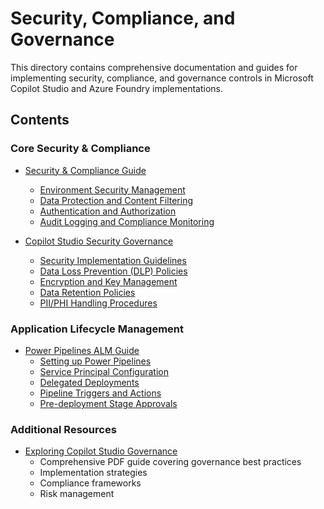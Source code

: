 # Security, Compliance, and Governance

This directory contains comprehensive documentation and guides for implementing security, compliance, and governance controls in Microsoft Copilot Studio and Azure Foundry implementations.

## Contents

### Core Security & Compliance
- [Security & Compliance Guide](./security-compliance-guide.md)
  - [Environment Security Management](./security-compliance-guide.md#environment-security-management)
  - [Data Protection and Content Filtering](./security-compliance-guide.md#data-protection-and-content-filtering)
  - [Authentication and Authorization](./security-compliance-guide.md#authentication-and-authorization)
  - [Audit Logging and Compliance Monitoring](./security-compliance-guide.md#audit-logging-and-compliance-monitoring)

- [Copilot Studio Security Governance](./copilot-studio-security-governance.md)
  - [Security Implementation Guidelines](./copilot-studio-security-governance.md#implementation-best-practices)
  - [Data Loss Prevention (DLP) Policies](./copilot-studio-security-governance.md#data-loss-prevention-dlp-policies)
  - [Encryption and Key Management](./copilot-studio-security-governance.md#encryption)
  - [Data Retention Policies](./copilot-studio-security-governance.md#data-retention-policies)
  - [PII/PHI Handling Procedures](./copilot-studio-security-governance.md#piiphi-handling-procedures)

### Application Lifecycle Management
- [Power Pipelines ALM Guide](./Application%20Lifecycle%20Management/power-pipelines-alm-guide.md)
  - [Setting up Power Pipelines](./Application%20Lifecycle%20Management/power-pipelines-alm-guide.md#part-1-setting-up-power-pipelines)
  - [Service Principal Configuration](./Application%20Lifecycle%20Management/power-pipelines-alm-guide.md#part-2-creating-a-service-principal)
  - [Delegated Deployments](./Application%20Lifecycle%20Management/power-pipelines-alm-guide.md#part-3-configuring-delegated-deployments)
  - [Pipeline Triggers and Actions](./Application%20Lifecycle%20Management/power-pipelines-alm-guide.md#part-4-pipeline-triggers-and-actions)
  - [Pre-deployment Stage Approvals](./Application%20Lifecycle%20Management/power-pipelines-alm-guide.md#part-5-setting-up-pre-deployment-stage-approvals)

### Additional Resources
- [Exploring Copilot Studio Governance](./Exploring%20Copilot%20Studio%20Governance_English.pdf)
  - Comprehensive PDF guide covering governance best practices
  - Implementation strategies
  - Compliance frameworks
  - Risk management 